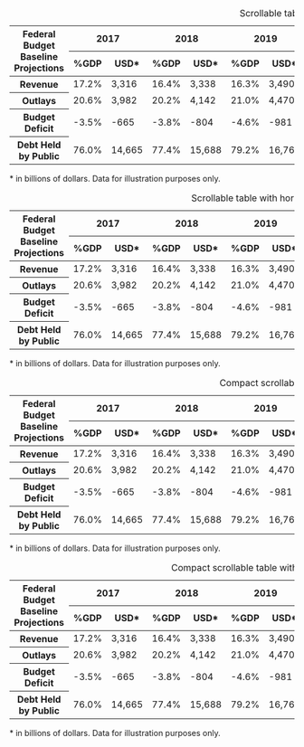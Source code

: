 
<div class="usa-table-container--scrollable" tabindex="0">
  <table class="usa-table">
    <caption>
      Scrollable table
    </caption>
    <colgroup>
      <col />
    </colgroup>
    <colgroup span="2"></colgroup>
    <colgroup span="2"></colgroup>
    <thead>
      <tr>
        <th rowspan="2">Federal Budget<br />Baseline Projections</th>
        <th colspan="2" scope="colgroup" class="text-center">2017</th>
        <th colspan="2" scope="colgroup" class="text-center">2018</th>
        <th colspan="2" scope="colgroup" class="text-center">2019</th>
        <th colspan="2" scope="colgroup" class="text-center">2020</th>
        <th colspan="2" scope="colgroup" class="text-center">2021</th>
        <th colspan="2" scope="colgroup" class="text-center">Hist. Avg.</th>
      </tr>
      <tr>
        <th scope="col" class="text-right">%GDP</th>
        <th scope="col" class="text-right">USD*</th>
        <th scope="col" class="text-right">%GDP</th>
        <th scope="col" class="text-right">USD*</th>
        <th scope="col" class="text-right">%GDP</th>
        <th scope="col" class="text-right">USD*</th>
        <th scope="col" class="text-right">%GDP</th>
        <th scope="col" class="text-right">USD*</th>
        <th scope="col" class="text-right">%GDP</th>
        <th scope="col" class="text-right">USD*</th>
        <th scope="col" class="text-right">%GDP</th>
        <th scope="col" class="text-right">USD*</th>
      </tr>
    </thead>
    <tr>
      <th scope="row">Revenue</th>
      <td class="font-mono-sm text-tabular text-right">17.2%</td>
      <td class="font-mono-sm text-tabular text-right">3,316</td>
      <td class="font-mono-sm text-tabular text-right">16.4%</td>
      <td class="font-mono-sm text-tabular text-right">3,338</td>
      <td class="font-mono-sm text-tabular text-right">16.3%</td>
      <td class="font-mono-sm text-tabular text-right">3,490</td>
      <td class="font-mono-sm text-tabular text-right">16.7%</td>
      <td class="font-mono-sm text-tabular text-right">3,678</td>
      <td class="font-mono-sm text-tabular text-right">16.7%</td>
      <td class="font-mono-sm text-tabular text-right">3,827</td>
      <td class="font-mono-sm text-tabular text-right">17.4%</td>
      <td class="font-mono-sm text-tabular text-right">3,381</td>
    </tr>
    <tr>
      <th scope="row">Outlays</th>
      <td class="font-mono-sm text-tabular text-right">20.6%</td>
      <td class="font-mono-sm text-tabular text-right">3,982</td>
      <td class="font-mono-sm text-tabular text-right">20.2%</td>
      <td class="font-mono-sm text-tabular text-right">4,142</td>
      <td class="font-mono-sm text-tabular text-right">21.0%</td>
      <td class="font-mono-sm text-tabular text-right">4,470</td>
      <td class="font-mono-sm text-tabular text-right">21.3%</td>
      <td class="font-mono-sm text-tabular text-right">4,685</td>
      <td class="font-mono-sm text-tabular text-right">21.6%</td>
      <td class="font-mono-sm text-tabular text-right">4,949</td>
      <td class="font-mono-sm text-tabular text-right">20.3%</td>
      <td class="font-mono-sm text-tabular text-right">4,198</td>
    </tr>
    <tr>
      <th scope="row">Budget Deficit</th>
      <td class="font-mono-sm text-tabular text-right">-3.5%</td>
      <td class="font-mono-sm text-tabular text-right">-665</td>
      <td class="font-mono-sm text-tabular text-right">-3.8%</td>
      <td class="font-mono-sm text-tabular text-right">-804</td>
      <td class="font-mono-sm text-tabular text-right">-4.6%</td>
      <td class="font-mono-sm text-tabular text-right">-981</td>
      <td class="font-mono-sm text-tabular text-right">-4.6%</td>
      <td class="font-mono-sm text-tabular text-right">-1,008</td>
      <td class="font-mono-sm text-tabular text-right">-4.9%</td>
      <td class="font-mono-sm text-tabular text-right">-1,123</td>
      <td class="font-mono-sm text-tabular text-right">-2.9%</td>
      <td class="font-mono-sm text-tabular text-right">-483</td>
    </tr>
    <tr>
      <th scope="row">Debt Held by Public</th>
      <td class="font-mono-sm text-tabular text-right">76.0%</td>
      <td class="font-mono-sm text-tabular text-right">14,665</td>
      <td class="font-mono-sm text-tabular text-right">77.4%</td>
      <td class="font-mono-sm text-tabular text-right">15,688</td>
      <td class="font-mono-sm text-tabular text-right">79.2%</td>
      <td class="font-mono-sm text-tabular text-right">16,762</td>
      <td class="font-mono-sm text-tabular text-right">80.9%</td>
      <td class="font-mono-sm text-tabular text-right">17,872</td>
      <td class="font-mono-sm text-tabular text-right">83.1%</td>
      <td class="font-mono-sm text-tabular text-right">18,998</td>
      <td class="font-mono-sm text-tabular text-right">41.7%</td>
      <td class="font-mono-sm text-tabular text-right">8,065</td>
    </tr>
  </table>
</div>
<p>* in billions of dollars. Data for illustration purposes only.</p>

<div class="usa-table-container--scrollable" tabindex="0">
  <table class="usa-table usa-table--striped">
    <caption>
      Scrollable table with horizontal stripes
    </caption>
    <colgroup>
      <col />
    </colgroup>
    <colgroup span="2"></colgroup>
    <colgroup span="2"></colgroup>
    <thead>
      <tr>
        <th rowspan="2">Federal Budget<br />Baseline Projections</th>
        <th colspan="2" scope="colgroup" class="text-center">2017</th>
        <th colspan="2" scope="colgroup" class="text-center">2018</th>
        <th colspan="2" scope="colgroup" class="text-center">2019</th>
        <th colspan="2" scope="colgroup" class="text-center">2020</th>
        <th colspan="2" scope="colgroup" class="text-center">2021</th>
        <th colspan="2" scope="colgroup" class="text-center">Hist. Avg.</th>
      </tr>
      <tr>
        <th scope="col" class="text-right">%GDP</th>
        <th scope="col" class="text-right">USD*</th>
        <th scope="col" class="text-right">%GDP</th>
        <th scope="col" class="text-right">USD*</th>
        <th scope="col" class="text-right">%GDP</th>
        <th scope="col" class="text-right">USD*</th>
        <th scope="col" class="text-right">%GDP</th>
        <th scope="col" class="text-right">USD*</th>
        <th scope="col" class="text-right">%GDP</th>
        <th scope="col" class="text-right">USD*</th>
        <th scope="col" class="text-right">%GDP</th>
        <th scope="col" class="text-right">USD*</th>
      </tr>
    </thead>
    <tr>
      <th scope="row">Revenue</th>
      <td class="font-mono-sm text-tabular text-right">17.2%</td>
      <td class="font-mono-sm text-tabular text-right">3,316</td>
      <td class="font-mono-sm text-tabular text-right">16.4%</td>
      <td class="font-mono-sm text-tabular text-right">3,338</td>
      <td class="font-mono-sm text-tabular text-right">16.3%</td>
      <td class="font-mono-sm text-tabular text-right">3,490</td>
      <td class="font-mono-sm text-tabular text-right">16.7%</td>
      <td class="font-mono-sm text-tabular text-right">3,678</td>
      <td class="font-mono-sm text-tabular text-right">16.7%</td>
      <td class="font-mono-sm text-tabular text-right">3,827</td>
      <td class="font-mono-sm text-tabular text-right">17.4%</td>
      <td class="font-mono-sm text-tabular text-right">3,381</td>
    </tr>
    <tr>
      <th scope="row">Outlays</th>
      <td class="font-mono-sm text-tabular text-right">20.6%</td>
      <td class="font-mono-sm text-tabular text-right">3,982</td>
      <td class="font-mono-sm text-tabular text-right">20.2%</td>
      <td class="font-mono-sm text-tabular text-right">4,142</td>
      <td class="font-mono-sm text-tabular text-right">21.0%</td>
      <td class="font-mono-sm text-tabular text-right">4,470</td>
      <td class="font-mono-sm text-tabular text-right">21.3%</td>
      <td class="font-mono-sm text-tabular text-right">4,685</td>
      <td class="font-mono-sm text-tabular text-right">21.6%</td>
      <td class="font-mono-sm text-tabular text-right">4,949</td>
      <td class="font-mono-sm text-tabular text-right">20.3%</td>
      <td class="font-mono-sm text-tabular text-right">4,198</td>
    </tr>
    <tr>
      <th scope="row">Budget Deficit</th>
      <td class="font-mono-sm text-tabular text-right">-3.5%</td>
      <td class="font-mono-sm text-tabular text-right">-665</td>
      <td class="font-mono-sm text-tabular text-right">-3.8%</td>
      <td class="font-mono-sm text-tabular text-right">-804</td>
      <td class="font-mono-sm text-tabular text-right">-4.6%</td>
      <td class="font-mono-sm text-tabular text-right">-981</td>
      <td class="font-mono-sm text-tabular text-right">-4.6%</td>
      <td class="font-mono-sm text-tabular text-right">-1,008</td>
      <td class="font-mono-sm text-tabular text-right">-4.9%</td>
      <td class="font-mono-sm text-tabular text-right">-1,123</td>
      <td class="font-mono-sm text-tabular text-right">-2.9%</td>
      <td class="font-mono-sm text-tabular text-right">-483</td>
    </tr>
    <tr>
      <th scope="row">Debt Held by Public</th>
      <td class="font-mono-sm text-tabular text-right">76.0%</td>
      <td class="font-mono-sm text-tabular text-right">14,665</td>
      <td class="font-mono-sm text-tabular text-right">77.4%</td>
      <td class="font-mono-sm text-tabular text-right">15,688</td>
      <td class="font-mono-sm text-tabular text-right">79.2%</td>
      <td class="font-mono-sm text-tabular text-right">16,762</td>
      <td class="font-mono-sm text-tabular text-right">80.9%</td>
      <td class="font-mono-sm text-tabular text-right">17,872</td>
      <td class="font-mono-sm text-tabular text-right">83.1%</td>
      <td class="font-mono-sm text-tabular text-right">18,998</td>
      <td class="font-mono-sm text-tabular text-right">41.7%</td>
      <td class="font-mono-sm text-tabular text-right">8,065</td>
    </tr>
  </table>
</div>
<p>* in billions of dollars. Data for illustration purposes only.</p>

<div class="usa-table-container--scrollable" tabindex="0">
  <table class="usa-table usa-table--compact">
    <caption>
      Compact scrollable table
    </caption>
    <colgroup>
      <col />
    </colgroup>
    <colgroup span="2"></colgroup>
    <colgroup span="2"></colgroup>
    <thead>
      <tr>
        <th rowspan="2">Federal Budget<br />Baseline Projections</th>
        <th colspan="2" scope="colgroup" class="text-center">2017</th>
        <th colspan="2" scope="colgroup" class="text-center">2018</th>
        <th colspan="2" scope="colgroup" class="text-center">2019</th>
        <th colspan="2" scope="colgroup" class="text-center">2020</th>
        <th colspan="2" scope="colgroup" class="text-center">2021</th>
        <th colspan="2" scope="colgroup" class="text-center">Hist. Avg.</th>
      </tr>
      <tr>
        <th scope="col" class="text-right">%GDP</th>
        <th scope="col" class="text-right">USD*</th>
        <th scope="col" class="text-right">%GDP</th>
        <th scope="col" class="text-right">USD*</th>
        <th scope="col" class="text-right">%GDP</th>
        <th scope="col" class="text-right">USD*</th>
        <th scope="col" class="text-right">%GDP</th>
        <th scope="col" class="text-right">USD*</th>
        <th scope="col" class="text-right">%GDP</th>
        <th scope="col" class="text-right">USD*</th>
        <th scope="col" class="text-right">%GDP</th>
        <th scope="col" class="text-right">USD*</th>
      </tr>
    </thead>
    <tr>
      <th scope="row">Revenue</th>
      <td class="font-mono-sm text-tabular text-right">17.2%</td>
      <td class="font-mono-sm text-tabular text-right">3,316</td>
      <td class="font-mono-sm text-tabular text-right">16.4%</td>
      <td class="font-mono-sm text-tabular text-right">3,338</td>
      <td class="font-mono-sm text-tabular text-right">16.3%</td>
      <td class="font-mono-sm text-tabular text-right">3,490</td>
      <td class="font-mono-sm text-tabular text-right">16.7%</td>
      <td class="font-mono-sm text-tabular text-right">3,678</td>
      <td class="font-mono-sm text-tabular text-right">16.7%</td>
      <td class="font-mono-sm text-tabular text-right">3,827</td>
      <td class="font-mono-sm text-tabular text-right">17.4%</td>
      <td class="font-mono-sm text-tabular text-right">3,381</td>
    </tr>
    <tr>
      <th scope="row">Outlays</th>
      <td class="font-mono-sm text-tabular text-right">20.6%</td>
      <td class="font-mono-sm text-tabular text-right">3,982</td>
      <td class="font-mono-sm text-tabular text-right">20.2%</td>
      <td class="font-mono-sm text-tabular text-right">4,142</td>
      <td class="font-mono-sm text-tabular text-right">21.0%</td>
      <td class="font-mono-sm text-tabular text-right">4,470</td>
      <td class="font-mono-sm text-tabular text-right">21.3%</td>
      <td class="font-mono-sm text-tabular text-right">4,685</td>
      <td class="font-mono-sm text-tabular text-right">21.6%</td>
      <td class="font-mono-sm text-tabular text-right">4,949</td>
      <td class="font-mono-sm text-tabular text-right">20.3%</td>
      <td class="font-mono-sm text-tabular text-right">4,198</td>
    </tr>
    <tr>
      <th scope="row">Budget Deficit</th>
      <td class="font-mono-sm text-tabular text-right">-3.5%</td>
      <td class="font-mono-sm text-tabular text-right">-665</td>
      <td class="font-mono-sm text-tabular text-right">-3.8%</td>
      <td class="font-mono-sm text-tabular text-right">-804</td>
      <td class="font-mono-sm text-tabular text-right">-4.6%</td>
      <td class="font-mono-sm text-tabular text-right">-981</td>
      <td class="font-mono-sm text-tabular text-right">-4.6%</td>
      <td class="font-mono-sm text-tabular text-right">-1,008</td>
      <td class="font-mono-sm text-tabular text-right">-4.9%</td>
      <td class="font-mono-sm text-tabular text-right">-1,123</td>
      <td class="font-mono-sm text-tabular text-right">-2.9%</td>
      <td class="font-mono-sm text-tabular text-right">-483</td>
    </tr>
    <tr>
      <th scope="row">Debt Held by Public</th>
      <td class="font-mono-sm text-tabular text-right">76.0%</td>
      <td class="font-mono-sm text-tabular text-right">14,665</td>
      <td class="font-mono-sm text-tabular text-right">77.4%</td>
      <td class="font-mono-sm text-tabular text-right">15,688</td>
      <td class="font-mono-sm text-tabular text-right">79.2%</td>
      <td class="font-mono-sm text-tabular text-right">16,762</td>
      <td class="font-mono-sm text-tabular text-right">80.9%</td>
      <td class="font-mono-sm text-tabular text-right">17,872</td>
      <td class="font-mono-sm text-tabular text-right">83.1%</td>
      <td class="font-mono-sm text-tabular text-right">18,998</td>
      <td class="font-mono-sm text-tabular text-right">41.7%</td>
      <td class="font-mono-sm text-tabular text-right">8,065</td>
    </tr>
  </table>
</div>
<p>* in billions of dollars. Data for illustration purposes only.</p>

<div class="usa-table-container--scrollable" tabindex="0">
  <table class="usa-table usa-table--compact usa-table--striped">
    <caption>
      Compact scrollable table with horizontal stripes
    </caption>
    <colgroup>
      <col />
    </colgroup>
    <colgroup span="2"></colgroup>
    <colgroup span="2"></colgroup>
    <thead>
      <tr>
        <th rowspan="2">Federal Budget<br />Baseline Projections</th>
        <th colspan="2" scope="colgroup" class="text-center">2017</th>
        <th colspan="2" scope="colgroup" class="text-center">2018</th>
        <th colspan="2" scope="colgroup" class="text-center">2019</th>
        <th colspan="2" scope="colgroup" class="text-center">2020</th>
        <th colspan="2" scope="colgroup" class="text-center">2021</th>
        <th colspan="2" scope="colgroup" class="text-center">Hist. Avg.</th>
      </tr>
      <tr>
        <th scope="col" class="text-right">%GDP</th>
        <th scope="col" class="text-right">USD*</th>
        <th scope="col" class="text-right">%GDP</th>
        <th scope="col" class="text-right">USD*</th>
        <th scope="col" class="text-right">%GDP</th>
        <th scope="col" class="text-right">USD*</th>
        <th scope="col" class="text-right">%GDP</th>
        <th scope="col" class="text-right">USD*</th>
        <th scope="col" class="text-right">%GDP</th>
        <th scope="col" class="text-right">USD*</th>
        <th scope="col" class="text-right">%GDP</th>
        <th scope="col" class="text-right">USD*</th>
      </tr>
    </thead>
    <tr>
      <th scope="row">Revenue</th>
      <td class="font-mono-sm text-tabular text-right">17.2%</td>
      <td class="font-mono-sm text-tabular text-right">3,316</td>
      <td class="font-mono-sm text-tabular text-right">16.4%</td>
      <td class="font-mono-sm text-tabular text-right">3,338</td>
      <td class="font-mono-sm text-tabular text-right">16.3%</td>
      <td class="font-mono-sm text-tabular text-right">3,490</td>
      <td class="font-mono-sm text-tabular text-right">16.7%</td>
      <td class="font-mono-sm text-tabular text-right">3,678</td>
      <td class="font-mono-sm text-tabular text-right">16.7%</td>
      <td class="font-mono-sm text-tabular text-right">3,827</td>
      <td class="font-mono-sm text-tabular text-right">17.4%</td>
      <td class="font-mono-sm text-tabular text-right">3,381</td>
    </tr>
    <tr>
      <th scope="row">Outlays</th>
      <td class="font-mono-sm text-tabular text-right">20.6%</td>
      <td class="font-mono-sm text-tabular text-right">3,982</td>
      <td class="font-mono-sm text-tabular text-right">20.2%</td>
      <td class="font-mono-sm text-tabular text-right">4,142</td>
      <td class="font-mono-sm text-tabular text-right">21.0%</td>
      <td class="font-mono-sm text-tabular text-right">4,470</td>
      <td class="font-mono-sm text-tabular text-right">21.3%</td>
      <td class="font-mono-sm text-tabular text-right">4,685</td>
      <td class="font-mono-sm text-tabular text-right">21.6%</td>
      <td class="font-mono-sm text-tabular text-right">4,949</td>
      <td class="font-mono-sm text-tabular text-right">20.3%</td>
      <td class="font-mono-sm text-tabular text-right">4,198</td>
    </tr>
    <tr>
      <th scope="row">Budget Deficit</th>
      <td class="font-mono-sm text-tabular text-right">-3.5%</td>
      <td class="font-mono-sm text-tabular text-right">-665</td>
      <td class="font-mono-sm text-tabular text-right">-3.8%</td>
      <td class="font-mono-sm text-tabular text-right">-804</td>
      <td class="font-mono-sm text-tabular text-right">-4.6%</td>
      <td class="font-mono-sm text-tabular text-right">-981</td>
      <td class="font-mono-sm text-tabular text-right">-4.6%</td>
      <td class="font-mono-sm text-tabular text-right">-1,008</td>
      <td class="font-mono-sm text-tabular text-right">-4.9%</td>
      <td class="font-mono-sm text-tabular text-right">-1,123</td>
      <td class="font-mono-sm text-tabular text-right">-2.9%</td>
      <td class="font-mono-sm text-tabular text-right">-483</td>
    </tr>
    <tr>
      <th scope="row">Debt Held by Public</th>
      <td class="font-mono-sm text-tabular text-right">76.0%</td>
      <td class="font-mono-sm text-tabular text-right">14,665</td>
      <td class="font-mono-sm text-tabular text-right">77.4%</td>
      <td class="font-mono-sm text-tabular text-right">15,688</td>
      <td class="font-mono-sm text-tabular text-right">79.2%</td>
      <td class="font-mono-sm text-tabular text-right">16,762</td>
      <td class="font-mono-sm text-tabular text-right">80.9%</td>
      <td class="font-mono-sm text-tabular text-right">17,872</td>
      <td class="font-mono-sm text-tabular text-right">83.1%</td>
      <td class="font-mono-sm text-tabular text-right">18,998</td>
      <td class="font-mono-sm text-tabular text-right">41.7%</td>
      <td class="font-mono-sm text-tabular text-right">8,065</td>
    </tr>
  </table>
</div>
<p>* in billions of dollars. Data for illustration purposes only.</p>